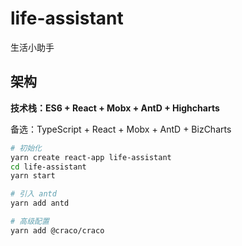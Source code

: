 # life-assistant
生活小助手

## 架构

**技术栈：ES6 + React + Mobx + AntD + Highcharts**

备选：TypeScript + React + Mobx + AntD + BizCharts

```bash
# 初始化
yarn create react-app life-assistant
cd life-assistant
yarn start

# 引入 antd
yarn add antd

# 高级配置
yarn add @craco/craco
```
